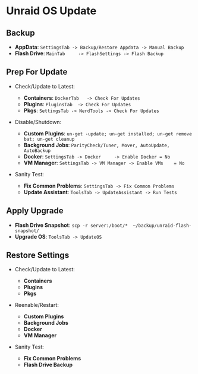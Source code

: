 # Unraid OS Update

## Backup

- **AppData**:               `SettingsTab -> Backup/Restore Appdata -> Manual Backup`
- **Flash Drive**:           `MainTab     -> FlashSettings -> Flash Backup`

## Prep For Update

- Check/Update to Latest:
  
  - **Containers**:          `DockerTab   -> Check For Updates`
  - **Plugins**:             `PluginsTab  -> Check For Updates`
  - **Pkgs**:                `SettingsTab -> NerdTools -> Check For Updates`
- Disable/Shutdown:
  
  - **Custom Plugins**:      `un-get -update; un-get installed; un-get remove bat; un-get cleanup`
  - **Background Jobs**:     `ParityCheck/Tuner, Mover, AutoUpdate, AutoBackup`
  - **Docker**:              `SettingsTab -> Docker     -> Enable Docker = No`
  - **VM Manager**:          `SettingsTab -> VM Manager -> Enable VMs    = No`
- Sanity Test:
  
  - **Fix Common Problems**: `SettingsTab -> Fix Common Problems`
  - **Update Assistant**:    `ToolsTab -> UpdateAssistant -> Run Tests`

## Apply Upgrade

- **Flash Drive Snapshot**:  `scp -r server:/boot/*  ~/backup/unraid-flash-snapshot/`
- **Upgrade OS**:            `ToolsTab -> UpdateOS`

## Restore Settings

- Check/Update to Latest:
  
  - **Containers**
  - **Plugins**
  - **Pkgs**
- Reenable/Restart:
  
  - **Custom Plugins**
  - **Background Jobs**
  - **Docker**
  - **VM Manager**
- Sanity Test:
  
  - **Fix Common Problems**
  - **Flash Drive Backup**
